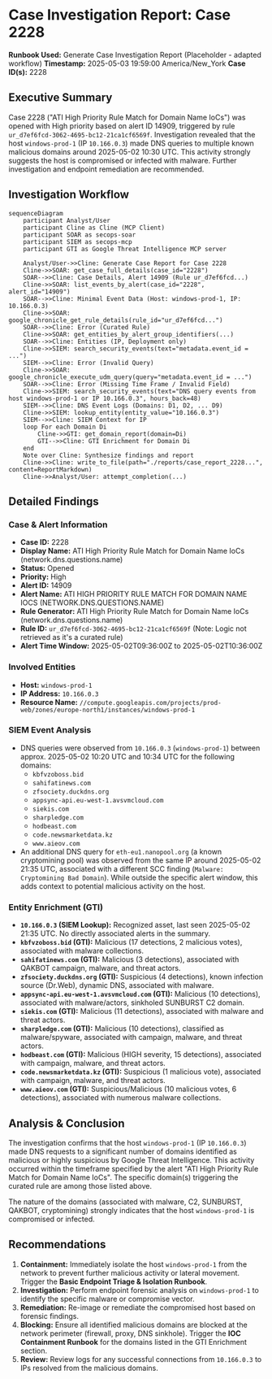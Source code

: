 # Case Investigation Report: Case 2228

**Runbook Used:** Generate Case Investigation Report (Placeholder - adapted workflow)
**Timestamp:** 2025-05-03 19:59:00 America/New_York
**Case ID(s):** 2228

## Executive Summary

Case 2228 ("ATI High Priority Rule Match for Domain Name IoCs") was opened with High priority based on alert ID 14909, triggered by rule `ur_d7ef6fcd-3062-4695-bc12-21ca1cf6569f`. Investigation revealed that the host `windows-prod-1` (IP `10.166.0.3`) made DNS queries to multiple known malicious domains around 2025-05-02 10:30 UTC. This activity strongly suggests the host is compromised or infected with malware. Further investigation and endpoint remediation are recommended.

## Investigation Workflow

```{mermaid}
sequenceDiagram
    participant Analyst/User
    participant Cline as Cline (MCP Client)
    participant SOAR as secops-soar
    participant SIEM as secops-mcp
    participant GTI as Google Threat Intelligence MCP server

    Analyst/User->>Cline: Generate Case Report for Case 2228
    Cline->>SOAR: get_case_full_details(case_id="2228")
    SOAR-->>Cline: Case Details, Alert 14909 (Rule ur_d7ef6fcd...)
    Cline->>SOAR: list_events_by_alert(case_id="2228", alert_id="14909")
    SOAR-->>Cline: Minimal Event Data (Host: windows-prod-1, IP: 10.166.0.3)
    Cline->>SOAR: google_chronicle_get_rule_details(rule_id="ur_d7ef6fcd...")
    SOAR-->>Cline: Error (Curated Rule)
    Cline->>SOAR: get_entities_by_alert_group_identifiers(...)
    SOAR-->>Cline: Entities (IP, Deployment only)
    Cline->>SIEM: search_security_events(text="metadata.event_id = ...")
    SIEM-->>Cline: Error (Invalid Query)
    Cline->>SOAR: google_chronicle_execute_udm_query(query="metadata.event_id = ...")
    SOAR-->>Cline: Error (Missing Time Frame / Invalid Field)
    Cline->>SIEM: search_security_events(text="DNS query events from host windows-prod-1 or IP 10.166.0.3", hours_back=48)
    SIEM-->>Cline: DNS Event Logs (Domains: D1, D2, ... D9)
    Cline->>SIEM: lookup_entity(entity_value="10.166.0.3")
    SIEM-->>Cline: SIEM Context for IP
    loop For each Domain Di
        Cline->>GTI: get_domain_report(domain=Di)
        GTI-->>Cline: GTI Enrichment for Domain Di
    end
    Note over Cline: Synthesize findings and report
    Cline->>Cline: write_to_file(path="./reports/case_report_2228...", content=ReportMarkdown)
    Cline->>Analyst/User: attempt_completion(...)
```

## Detailed Findings

### Case & Alert Information
*   **Case ID:** 2228
*   **Display Name:** ATI High Priority Rule Match for Domain Name IoCs (network.dns.questions.name)
*   **Status:** Opened
*   **Priority:** High
*   **Alert ID:** 14909
*   **Alert Name:** ATI HIGH PRIORITY RULE MATCH FOR DOMAIN NAME IOCS (NETWORK.DNS.QUESTIONS.NAME)
*   **Rule Generator:** ATI High Priority Rule Match for Domain Name IoCs (network.dns.questions.name)
*   **Rule ID:** `ur_d7ef6fcd-3062-4695-bc12-21ca1cf6569f` (Note: Logic not retrieved as it's a curated rule)
*   **Alert Time Window:** 2025-05-02T09:36:00Z to 2025-05-02T10:36:00Z

### Involved Entities
*   **Host:** `windows-prod-1`
*   **IP Address:** `10.166.0.3`
*   **Resource Name:** `//compute.googleapis.com/projects/prod-web/zones/europe-north1/instances/windows-prod-1`

### SIEM Event Analysis
*   DNS queries were observed from `10.166.0.3` (`windows-prod-1`) between approx. 2025-05-02 10:20 UTC and 10:34 UTC for the following domains:
    *   `kbfvzoboss.bid`
    *   `sahifatinews.com`
    *   `zfsociety.duckdns.org`
    *   `appsync-api.eu-west-1.avsvmcloud.com`
    *   `siekis.com`
    *   `sharpledge.com`
    *   `hodbeast.com`
    *   `code.newsmarketdata.kz`
    *   `www.aieov.com`
*   An additional DNS query for `eth-eu1.nanopool.org` (a known cryptomining pool) was observed from the same IP around 2025-05-02 21:35 UTC, associated with a different SCC finding (`Malware: Cryptomining Bad Domain`). While outside the specific alert window, this adds context to potential malicious activity on the host.

### Entity Enrichment (GTI)

*   **`10.166.0.3` (SIEM Lookup):** Recognized asset, last seen 2025-05-02 21:35 UTC. No directly associated alerts in the summary.
*   **`kbfvzoboss.bid` (GTI):** Malicious (17 detections, 2 malicious votes), associated with malware collections.
*   **`sahifatinews.com` (GTI):** Malicious (3 detections), associated with QAKBOT campaign, malware, and threat actors.
*   **`zfsociety.duckdns.org` (GTI):** Suspicious (4 detections), known infection source (Dr.Web), dynamic DNS, associated with malware.
*   **`appsync-api.eu-west-1.avsvmcloud.com` (GTI):** Malicious (10 detections), associated with malware/actors, sinkholed SUNBURST C2 domain.
*   **`siekis.com` (GTI):** Malicious (11 detections), associated with malware and threat actors.
*   **`sharpledge.com` (GTI):** Malicious (10 detections), classified as malware/spyware, associated with campaign, malware, and threat actors.
*   **`hodbeast.com` (GTI):** Malicious (HIGH severity, 15 detections), associated with campaign, malware, and threat actors.
*   **`code.newsmarketdata.kz` (GTI):** Suspicious (1 malicious vote), associated with campaign, malware, and threat actors.
*   **`www.aieov.com` (GTI):** Suspicious/Malicious (10 malicious votes, 6 detections), associated with numerous malware collections.

## Analysis & Conclusion

The investigation confirms that the host `windows-prod-1` (IP `10.166.0.3`) made DNS requests to a significant number of domains identified as malicious or highly suspicious by Google Threat Intelligence. This activity occurred within the timeframe specified by the alert "ATI High Priority Rule Match for Domain Name IoCs". The specific domain(s) triggering the curated rule are among those listed above.

The nature of the domains (associated with malware, C2, SUNBURST, QAKBOT, cryptomining) strongly indicates that the host `windows-prod-1` is compromised or infected.

## Recommendations

1.  **Containment:** Immediately isolate the host `windows-prod-1` from the network to prevent further malicious activity or lateral movement. Trigger the **Basic Endpoint Triage & Isolation Runbook**.
2.  **Investigation:** Perform endpoint forensic analysis on `windows-prod-1` to identify the specific malware or compromise vector.
3.  **Remediation:** Re-image or remediate the compromised host based on forensic findings.
4.  **Blocking:** Ensure all identified malicious domains are blocked at the network perimeter (firewall, proxy, DNS sinkhole). Trigger the **IOC Containment Runbook** for the domains listed in the GTI Enrichment section.
5.  **Review:** Review logs for any successful connections from `10.166.0.3` to IPs resolved from the malicious domains.
